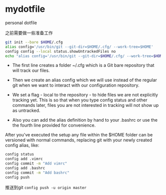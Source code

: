 # mydotfile
personal dotfile  

之前需要做一些准备工作
```sh
git init --bare $HOME/.cfg
alias config='/usr/bin/git --git-dir=$HOME/.cfg/ --work-tree=$HOME'
config config --local status.showUntrackedFiles no
echo "alias config='/usr/bin/git --git-dir=$HOME/.cfg/ --work-tree=$HOME'" >> $HOME/.bashrc
```

+ The first line creates a folder ~/.cfg which is a Git bare repository that will track our files.

+ Then we create an alias config which we will use instead of the regular git when we want to interact with our configuration repository.

+ We set a flag - local to the repository - to hide files we are not explicitly tracking yet. This is so that when you type config status and other commands later, files you are not interested in tracking will not show up as untracked.
+ Also you can add the alias definition by hand to your .bashrc or use the the fourth line provided for convenience.


After you've executed the setup any file within the $HOME folder can be versioned with normal commands, replacing git with your newly created config alias, like:

```sh
config status
config add .vimrc
config commit -m "Add vimrc"
config add .bashrc
config commit -m "Add bashrc"
config push
```
推送到git
`config push -u origin master`

